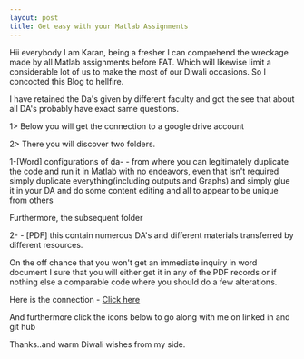 ```yaml
---
layout: post
title: Get easy with your Matlab Assignments
---
```

Hii everybody I am Karan, being a fresher I can comprehend the wreckage made by all Matlab assignments before FAT. Which will likewise limit a considerable lot of us to make the most of our Diwali occasions. So I concocted this Blog to hellfire. 

I have retained the Da's given by different faculty and got the see that about all DA's probably have exact same questions. 

1> Below you will get the connection to a google drive account 

2> There you will discover two folders. 

1-[Word] configurations of da- - from where you can legitimately duplicate the code and run it in Matlab with no endeavors, even that isn't required simply duplicate everything(including outputs and Graphs) and simply glue it in your DA and do some content editing and all to appear to be unique from others 

Furthermore, the subsequent folder

2- - [PDF] this contain numerous DA's and different materials transferred by different resources. 

On the off chance that you won't get an immediate inquiry in word document I sure that you will either get it in any of the PDF records or if nothing else a comparable code where you should do a few alterations. 

Here is the connection - [Click here](http://tiny.cc/hqmpez)

And furthermore click the icons below to go along with me on linked in and git hub 

Thanks..and warm Diwali wishes from my side.


